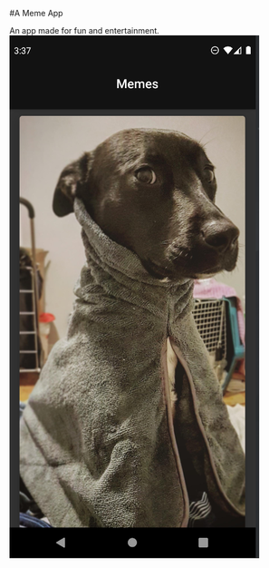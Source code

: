 #A Meme App

An app made for fun and entertainment.                                   ![Image](https://github.com/ProfessionalwithStandards/MemeApp/blob/main/app/src/main/res/drawable/img.png)

